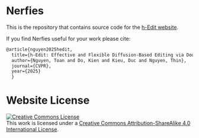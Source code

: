 # Nerfies

This is the repository that contains source code for the [h-Edit website](https://nktoan.github.io/h-Edit-cvpr25/).

If you find Nerfies useful for your work please cite:
```LaTeX
@article{nguyen2025hedit,
  title={h-Edit: Effective and Flexible Diffusion-Based Editing via Doob's h-Transform},
  author={Nguyen, Toan and Do, Kien and Kieu, Duc and Nguyen, Thin},
  journal={CVPR},
  year={2025}
  }
```

# Website License
<a rel="license" href="http://creativecommons.org/licenses/by-sa/4.0/"><img alt="Creative Commons License" style="border-width:0" src="https://i.creativecommons.org/l/by-sa/4.0/88x31.png" /></a><br />This work is licensed under a <a rel="license" href="http://creativecommons.org/licenses/by-sa/4.0/">Creative Commons Attribution-ShareAlike 4.0 International License</a>.
